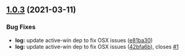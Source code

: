 ## [1.0.3](https://github.com/uglow/active-win-log/compare/v1.0.2...v1.0.3) (2021-03-11)


### Bug Fixes

* **log:** update active-win dep to fix OSX issues ([e81ba30](https://github.com/uglow/active-win-log/commit/e81ba3010f1121fd70a930b990a1e32ced5a2e3f))
* **log:** update active-win dep to fix OSX issues ([42bfa6b](https://github.com/uglow/active-win-log/commit/42bfa6bf7d9a3f4bfaee879c0eb3a8e4b1d9a275)), closes [#1](https://github.com/uglow/active-win-log/issues/1)
